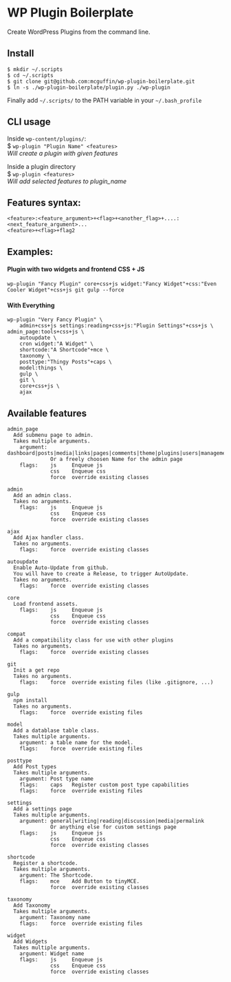 WP Plugin Boilerplate
=====================

Create WordPress Plugins from the command line.


Install
-------
```
$ mkdir ~/.scripts
$ cd ~/.scripts
$ git clone git@github.com:mcguffin/wp-plugin-boilerplate.git
$ ln -s ./wp-plugin-boilerplate/plugin.py ./wp-plugin
```
Finally add `~/.scripts/` to the PATH variable in your `~/.bash_profile`


CLI usage
---------

Inside `wp-content/plugins/`:  
$ `wp-plugin "Plugin Name" <features>`  
*Will create a plugin with given features*

Inside a plugin directory  
$ `wp-plugin <features>`  
*Will add selected features to plugin_name*

Features syntax:
----------------
    <feature>:<feature_argument>+<flag>+<another_flag>+....:<next_feature_argument>...
    <feature>+<flag>+flag2

Examples:
---------
#### Plugin with two widgets and frontend CSS + JS
    wp-plugin "Fancy Plugin" core+css+js widget:"Fancy Widget"+css:"Even Cooler Widget"+css+js git gulp --force

#### With Everything
    wp-plugin "Very Fancy Plugin" \
	    admin+css+js settings:reading+css+js:"Plugin Settings"+css+js \ admin_page:tools+css+js \
		autoupdate \
		cron widget:"A Widget" \
		shortcode:"A Shortcode"+mce \
		taxonomy \
		posttype:"Thingy Posts"+caps \
		model:things \
		gulp \
		git \
		core+css+js \
		ajax


Available features
------------------
```
admin_page
  Add submenu page to admin.
  Takes multiple arguments.
    argument: dashboard|posts|media|links|pages|comments|theme|plugins|users|management|tools
              Or a freely choosen Name for the admin page
    flags:    js     Enqueue js
	          css    Enqueue css
			  force  override existing classes

admin
  Add an admin class.
  Takes no arguments.
    flags:    js     Enqueue js
              css    Enqueue css
			  force  override existing classes

ajax
  Add Ajax handler class.
  Takes no arguments.
    flags:    force  override existing classes

autoupdate
  Enable Auto-Update from github.
  You will have to create a Release, to trigger AutoUpdate.
  Takes no arguments.
    flags:    force  override existing classes

core
  Load frontend assets.
    flags:    js     Enqueue js
  			  css    Enqueue css
  			  force  override existing classes

compat
  Add a compatibility class for use with other plugins
  Takes no arguments.
    flags:    force  override existing classes

git
  Init a get repo
  Takes no arguments.
    flags:    force  override existing files (like .gitignore, ...)

gulp
  npm install
  Takes no arguments.
    flags:    force  override existing files

model
  Add a datablase table class.
  Takes multiple arguments.
    argument: a table name for the model.
	flags:    force  override existing files

posttype
  Add Post types
  Takes multiple arguments.
    argument: Post type name
    flags:    caps   Register custom post type capabilities
	flags:    force  override existing files

settings
  Add a settings page
  Takes multiple arguments.
    argument: general|writing|reading|discussion|media|permalink
              Or anything else for custom settings page
    flags:    js     Enqueue js
              css    Enqueue css
			  force  override existing classes

shortcode
  Register a shortcode.
  Takes multiple arguments.
    argument: The Shortcode.
    flags:    mce    Add Button to tinyMCE.
	          force  override existing classes

taxonomy
  Add Taxonomy
  Takes multiple arguments.
    argument: Taxonomy name
	flags:    force  override existing files

widget
  Add Widgets
  Takes multiple arguments.
    argument: Widget name
    flags:    js     Enqueue js
              css    Enqueue css
			  force  override existing classes
```
